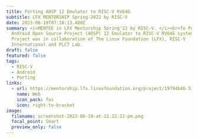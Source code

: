 ```yaml
---
title: Porting AOSP 12 Emulator to RISC-V RV64G
subtitle: LFX MENTORSHIP Spring-2022 by RISC-V
date: 2023-06-19T07:18:13.488Z
summary: <i>MENTEE in LFX Mentorship Spring'22 by RISC-V. </i><br>To Port the
  Android Open Source Project (AOSP) 12 Emulator to RISC-V RV64G system. This
  Project was in collaboration of The Linux Foundation (LFX), RISC-V
  International and PLCT Lab.
draft: false
featured: false
tags:
  - RISC-V
  - Android
  - Porting
links:
  - url: https://mentorship.lfx.linuxfoundation.org/project/19794b46-5311-4fcc-86dd-6393061fb7ec
    name: Web
    icon_pack: fas
    icon: right-to-bracket
image:
  filename: screenshot-2023-06-19-at-12.22.22-pm.png
  focal_point: Smart
  preview_only: false
---
```

